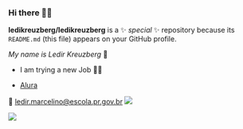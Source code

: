 ### Hi there 👩‍🏫



**ledikreuzberg/ledikreuzberg** is a ✨ _special_ ✨ repository because its `README.md` (this file) appears on your GitHub profile.


_My name is Ledir Kreuzberg_ 🦉
- I am trying a new Job 🧞‍♀️
 
- [Alura](https://www.alura.com.br)

📧 ledir.marcelino@escola.pr.gov.br
![](https://user-images.githubusercontent.com/131891435/235962954-be69c0ac-c425-4ecc-b1df-bac106e51749.png)


![](https://user-images.githubusercontent.com/131891435/235964020-a1f427c3-7696-4321-882c-4657fb209acf.png)
